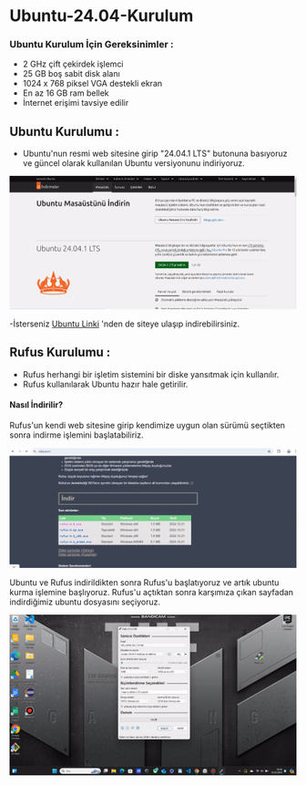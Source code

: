 # Ubuntu-24.04-Kurulum
### Ubuntu Kurulum İçin Gereksinimler :
- 2 GHz çift çekirdek işlemci
- 25 GB boş sabit disk alanı
- 1024 x 768 piksel VGA destekli ekran
- En az 16 GB ram bellek
- İnternet erişimi tavsiye edilir
## Ubuntu Kurulumu :
- Ubuntu'nun resmi web sitesine girip "24.04.1 LTS" butonuna basıyoruz ve güncel olarak kullanılan Ubuntu versiyonunu indiriyoruz.


  
![Ubuntu Web](https://github.com/beytulah-kizilkaya/Ubuntu-24.04-Kurulum/blob/main/Ekran%20g%C3%B6r%C3%BCnt%C3%BCs%C3%BC%202024-10-27%20125007.png)




-İsterseniz [Ubuntu Linki](https://ubuntu.com/download) 'nden de siteye ulaşıp indirebilirsiniz.

## Rufus Kurulumu :
- Rufus herhangi bir işletim sistemini bir diske yansıtmak için kullanılır.
- Rufus kullanılarak Ubuntu hazır hale getirilir.
#### Nasıl İndirilir?
Rufus'un kendi web sitesine girip kendimize uygun olan sürümü seçtikten sonra indirme işlemini başlatabiliriz.



![Rufus Web](https://github.com/beytulah-kizilkaya/Ubuntu-24.04-Kurulum/blob/main/Ekran%20g%C3%B6r%C3%BCnt%C3%BCs%C3%BC%202024-10-27%20125032.png)



Ubuntu ve Rufus indirildikten sonra Rufus'u başlatıyoruz ve artık ubuntu kurma işlemine başlıyoruz.
Rufus'u açtıktan sonra karşımıza çıkan sayfadan indirdiğimiz ubuntu dosyasını seçiyoruz.




![Rufus Kullanım](https://github.com/beytulah-kizilkaya/Ubuntu-24.04-Kurulum/blob/main/Ekran%20g%C3%B6r%C3%BCnt%C3%BCs%C3%BC%202024-10-27%20125105.png)


